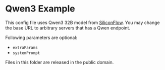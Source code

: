 Qwen3 Example
===
This config file uses Qwen3 32B model from [SiliconFlow](https://siliconflow.com/). You may change the base URL to arbitrary servers that has a Qwen endpoint.

Following parameters are optional:
* `extraParams`
* `systemPrompt`

Files in this folder are released in the public domain.
